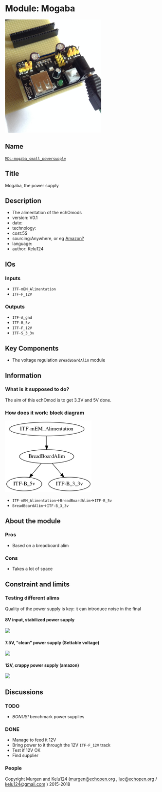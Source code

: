 # Module: Mogaba

![](/electronic/modules/hardware/MDL_breadboard_supply/viewme.png)

## Name

[`MDL-mogaba_small_powersupply`]()

## Title

Mogaba, the power supply

## Description

* The alimentation of the echOmods
* version: V0.1
* date: 
* technology:
* cost:5$
* sourcing:Anywhere, or eg [Amazon?](https://www.amazon.com/s/ref=nb_sb_noss?url=node%3D667846011&field-keywords=3.3V+5V+Power+Supply+Module+Breadboard+)
* language: 
* author: Kelu124

## IOs

### Inputs

* `ITF-mEM_Alimentation`
* `ITF-F_12V`

### Outputs

* `ITF-A_gnd`
* `ITF-B_5v`
* `ITF-F_12V`
* `ITF-S_3_3v`

## Key Components

* The voltage regulation `BreadBoardAlim` module

## Information

### What is it supposed to do?

The aim of this echOmod is to get 3.3V and 5V done.

### How does it work: block diagram

![Block schema](/electronic/modules/hardware/MDL_breadboard_supply/source/blocks.png)

* `ITF-mEM_Alimentation`->`BreadBoardAlim`->`ITF-B_5v`
* `BreadBoardAlim`->`ITF-B_3_3v`

## About the module

### Pros

* Based on a breadboard alim

### Cons

* Takes a lot of space 

## Constraint and limits

### Testing different alims

Quality of the power supply is key: it can introduce noise in the final 

#### 8V input, stabilized power supply

![](/include/images/2016-08-09/TEK0004.JPG)

#### 7.5V, "clean" power supply (Settable voltage)

![](/include/images/2016-08-09/TEK0005.JPG)

#### 12V, crappy power supply (amazon) 

![](/include/images/2016-08-09/TEK0006.JPG)


## Discussions

### TODO

* _BONUS!_ benchmark power supplies 

### DONE

* Manage to feed it 12V
* Bring power to it through the 12V `ITF-F_12V` track 
* Test if 12V OK
* Find supplier

### People


Copyright Murgen and Kelu124 (murgen@echopen.org , luc@echopen.org / kelu124@gmail.com ) 2015-2018
